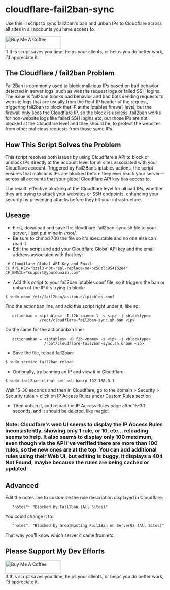 # cloudflare-fail2ban-sync
Use this lil script to sync fail2ban's ban and unban IPs to Cloudflare across all sites in all accounts you have access to.

<p/>
<a href="https://www.buymeacoffee.com/robwpdev" target="_blank"><img src="https://cdn.buymeacoffee.com/buttons/default-orange.png" alt="Buy Me A Coffee" height="41" width="174"></a><br>
If this script saves you time, helps your clients, or helps you do better work, I’d appreciate it.
</p>

## The Cloudflare / fail2ban Problem
Fail2Ban is commonly used to block malicious IPs based on bad behavior detected in server logs, such as website request logs or failed SSH logins.
The issue is fail2ban blocks bad behavior and bad bots sending requests to website logs that are usually from the Real-IP header of the request, triggering fail2ban to block that IP at the iptables firewall level, but the firewall only sees the Cloudflare IP, so the block is useless. fail2ban works for non-website logs like failed SSH logins etc, but those IPs are not blocked at the Cloudlfare level and they should be, to protect the websites from other malicious requests from those same IPs.

## How This Script Solves the Problem
This script resolves both issues by using Cloudflare's API to block or unblock IPs directly at the account level for all sites associated with your Cloudflare account. Triggered by Fail2Ban’s iptables actions, the script ensures that malicious IPs are blocked before they ever reach your server—across all accounts that your global Cloudflare API key has access to.

The result: effective blocking at the Cloudflare level for all bad IPs, whether they are trying to attack your websites or SSH endpoints, enhancing your security by preventing attacks before they hit your infrastructure.

## Useage

- First, download and save the cloudflare-fail2ban-sync.sh file to your server, I just put mine in /root/.
- Be sure to chmod 700 the file so it's executable and no one else can read it.
- Edit the script and add your Cloudflare Global API key and the email address associated with that key:

```
 # Cloudflare Global API Key and Email
CF_API_KEY="bzsl3-not-real-replace-me-bc50zl3954io2e4"
CF_EMAIL="support@yourdomain.com"
```

- Add this script to your fail2ban iptables.conf file, so it triggers the ban or unban of the IP it's trying to block:

```$ sudo nano /etc/fail2ban/action.d/iptables.conf```

Find the actionban line, and add this script right under it, like so:

```
   actionban = <iptables> -I f2b-<name> 1 -s <ip> -j <blocktype>
               /root/cloudflare-fail2ban-sync.sh ban <ip>
```

Do the same for the actionunban line:

```
   actionunban = <iptables> -D f2b-<name> -s <ip> -j <blocktype>
                 /root/cloudflare-fail2ban-sync.sh unban <ip>
```            
- Save the file, reload fail2ban:

 ```$ sudo service fail2ban reload```

- Optionally, try banning an IP and view it in Cloudflare:

 ```$ sudo fail2ban-client set ssh banip 192.168.0.1```

Wait 15-30 seconds and then in Cloudflare, go to the domain > Security > Security rules > click on IP Access Rules under Custom Rules section

- Then unban it, and reload the IP Access Rules page after 15-30 seconds, and it should be deleted, like magic!

### Note: Cloudfare's web UI seems to display the IP Access Rules inconsistently, showing only 1 rule, or 10, etc... reloading seems to help. It also seems to display only 100 maximum, even though via the API I've verified there are more than 100 rules, so the new ones are at the top. You can add additional rules using their Web UI, but editing is buggy, it displays a 404 Not Found, maybe because the rules are being cached or updated.

## Advanced

Edit the notes line to customize the rule description displayed in Cloudflare:

```   "notes": "Blocked by Fail2Ban (All Sites)"```

You could change it to:

```   "notes": "Blocked by GreatHosting Fail2Ban on Server92 (All Sites)"```

That way you'll know which server it came from etc.

## Please Support My Dev Efforts 

<p/>
<a href="https://www.buymeacoffee.com/robwpdev" target="_blank"><img src="https://cdn.buymeacoffee.com/buttons/default-orange.png" alt="Buy Me A Coffee" height="41" width="174"></a><br>
If this script saves you time, helps your clients, or helps you do better work, I’d appreciate it.
</p>
